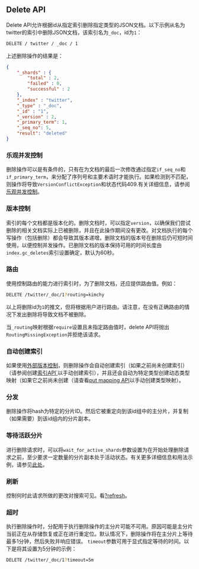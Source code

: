 ## Delete API

Delete API允许根据id从指定索引删除指定类型的JSON文档。以下示例从名为twitter的索引中删除JSON文档，该索引名为`_doc`，id为`1`：

```sh
DELETE / twitter / _doc / 1
```
上述删除操作的结果是：

```json
{
    "_shards" : {
        "total" : 2,
        "failed" : 0,
        "successful" : 2
    },
    "_index" : "twitter",
    "_type" : "_doc",
    "_id" : "1",
    "_version" : 2,
    "_primary_term": 1,
    "_seq_no": 5,
    "result": "deleted"
}
```

### 乐观并发控制

删除操作可以是有条件的，只有在为文档的最后一次修改通过指定`if_seq_no`和`if_primary_term`，来分配了序列号和主要术语时才能执行。如果检测到不匹配，则操作将导致`VersionConflictException`和状态代码409.有关详细信息，请参阅[乐观并发控制](../05-Document-APIs/Optimistic-concurrency-control.md)。

### 版本控制
索引的每个文档都是版本化的。删除文档时，可以指定`version`，以确保我们尝试删除的相关文档实际上已被删除，并且在此操作期间没有更改。对文档执行的每个写操作（包括删除）都会导致其版本递增。删除文档的版本号在删除后仍可短时间使用，以便控制并发操作。已删除文档的版本保持可用的时间长度由`index.gc_deletes`索引设置确定，默认为60秒。

### 路由
使用控制路由的能力进行索引时，为了删除文档，还应提供路由值。例如：

```sh
DELETE /twitter/_doc/1?routing=kimchy
```

以上将删除id为`1`的推文，但将根据用户进行路由。请注意，在没有正确路由的情况下发出删除将导致文档不被删除。

当`_routing`映射根据`require`设置且未指定路由值时，delete API将抛出`RoutingMissingException`并拒绝该请求。

### 自动创建索引
如果使用[外部版本控制](../05-Document-APIs/Index-API.md)，则删除操作会自动创建索引（如果之前尚未创建索引）（请参阅创建[索引API`](../08-Indices-APIs/Create-Index.md)以手动创建索引），并且还会自动为特定类型创建动态类型映射（如果它之前尚未创建（请查看[put mapping API](../08-Indices-APIs/Put-Mapping.md)以手动创建类型映射）。

### 分发
删除操作将hash为特定的分片ID。然后它被重定向到该id组中的主分片，并复制（如果需要）到该id组内的分片副本。

### 等待活跃分片
进行删除请求时，可以将`wait_for_active_shards`参数设置为在开始处理删除请求之前，至少要求一定数量的分片副本处于活动状态。有关更多详细信息和用法示例，请参见[此处](../05-Document-APIs/Index-API.md#等待活跃分片)。

### 刷新
控制何时此请求所做的更改对搜索可见。看[?refresh](../05-Document-APIs/refresh.md)。

### 超时
执行删除操作时，分配用于执行删除操作的主分片可能不可用。原因可能是主分片当前正在从存储恢复或正在进行重定位。默认情况下，删除操作将在主分片上等待最多1分钟，然后失败并响应错误。 `timeout`参数可用于显式指定等待的时间。以下是将其设置为5分钟的示例：

```sh
DELETE /twitter/_doc/1?timeout=5m
```
